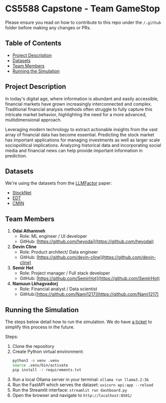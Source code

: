 # CS5588 Capstone - Team GameStop

Please ensure you read on how to contribute to this repo under the `/.github` folder before making any changes or PRs.

## Table of Contents

- [Project Description](#project-description)
- [Datasets](#datasets)
- [Team Members](#team-members)
- [Running the Simulation](#running-the-simulation)

## Project Description

In today's digital age, where information is abundant and easily accessible, financial markets have grown increasingly interconnected and complex. Traditional financial analysis methods often struggle to fully capture this intricate market behavior, highlighting the need for a more advanced, multidimensional approach. 

Leveraging modern technology to extract actionable insights from the vast array of financial data has become essential. Predicting the stock market has important applications for managing investments as well as larger scale sociopolitical implications. Analyzing historical data and incorporating social media and financial news can help provide important information in prediction.

## Datasets

We're using the datasets from the [LLMFactor](https://arxiv.org/abs/2406.10811) paper:

- [StockNet](https://github.com/yumoxu/stocknet-dataset)
- [EDT](https://github.com/Zhihan1996/TradeTheEvent)
- [CMIN](https://github.com/BigRoddy/CMIN-Dataset)

## Team Members
     
1. **Odai Athamneh**
    - Role: ML engineer / UI developer
    - GitHub: [https://github.com/heyodai](https://github.com/heyodai) 
2. **Devin Cline**
    - Role: Product architect/ Data engineer
    - GitHub: [https://github.com/devin-cline](https://github.com/devin-cline) 
3. **Semir Hot**
    - Role: Project manager / Full stack developer
    - GitHub: [https://github.com/SemirHot](https://github.com/SemirHot) 
4. **Namuun Lkhagvadorj**
    - Role: Financial analyst / Data scientist
    - GitHub:[https://github.com/Nami1217](https://github.com/Nami1217)

## Running the Simulation

The steps below detail how to run the simulation. We do have [a ticket](https://github.com/heyodai/cs-5588-team-gamestop/issues/47) to simplify this process in the future.

Steps:

1. Clone the repository
2. Create Python virtual environment:
    ```bash
    python3 -m venv .venv   
    source .venv/bin/activate
    pip install -r requirements.txt
    ```
3. Run a local Ollama server in your terminal: `ollama run llama3.2:3b`
4. Run the FastAPI which serves the dataset: `uvicorn api:app --reload`
5. Run the Streamlit interface: `streamlit run dashboard.py`
6. Open the browser and navigate to `http://localhost:8501/`
